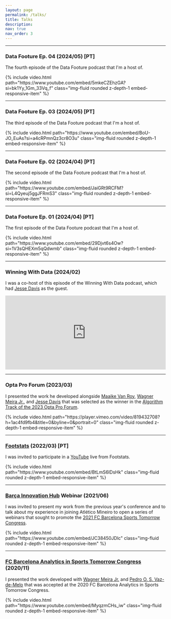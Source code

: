 ```yaml
---
layout: page
permalink: /talks/
title: Talks
description: 
nav: true
nav_order: 3
---
```


<hr>

<div class="row mt-3">
    <div class="col-12">
        <h3>Data Footure Ep. 04 (2024/05) [PT]</h3> <!-- This is your video header -->
        <p>The fourth episode of the Data Footure podcast that I'm a host of.</p> <!-- This is your video description -->
    </div>
    <div class="col-12 embed-responsive embed-responsive-16by9">
        {% include video.html path="https://www.youtube.com/embed/5mkeCZEhzGA?si=bk1Yy_1Gm_33Vq_f" class="img-fluid rounded z-depth-1 embed-responsive-item" %}
    </div>
</div>

<hr>

<div class="row mt-3">
    <div class="col-12">
        <h3>Data Footure Ep. 03 (2024/05) [PT]</h3> <!-- This is your video header -->
        <p>The third episode of the Data Footure podcast that I'm a host of.</p> <!-- This is your video description -->
    </div>
    <div class="col-12 embed-responsive embed-responsive-16by9">
        {% include video.html path="https://www.youtube.com/embed/BoU-JO_EuAs?si=a4cRPmnQz3cr8O3u" class="img-fluid rounded z-depth-1 embed-responsive-item" %}
    </div>
</div>

<hr>

<div class="row mt-3">
    <div class="col-12">
        <h3>Data Footure Ep. 02 (2024/04) [PT]</h3> <!-- This is your video header -->
        <p>The second episode of the Data Footure podcast that I'm a host of.</p> <!-- This is your video description -->
    </div>
    <div class="col-12 embed-responsive embed-responsive-16by9">
        {% include video.html path="https://www.youtube.com/embed/JaiGRt9RCFM?si=L4Qyeuj5ggJFRmS3" class="img-fluid rounded z-depth-1 embed-responsive-item" %}
    </div>
</div>

<hr>

<div class="row mt-3">
    <div class="col-12">
        <h3>Data Footure Ep. 01 (2024/04) [PT]</h3> <!-- This is your video header -->
        <p>The first episode of the Data Footure podcast that I'm a host of.</p> <!-- This is your video description -->
    </div>
    <div class="col-12 embed-responsive embed-responsive-16by9">
        {% include video.html path="https://www.youtube.com/embed/29Djvt6s4Ow?si=1V3sQHEXm5qQdwmb" class="img-fluid rounded z-depth-1 embed-responsive-item" %}
    </div>
</div>

<hr>

<div class="row mt-3">
    <div class="col-12">
        <h3>Winning With Data (2024/02)</h3> <!-- This is your podcast header -->
        <p>I was a co-host of this episode of the Winning With Data podcast, which had <a href='https://people.cs.kuleuven.be/~jesse.davis/'>Jesse Davis</a> as the guest.</p> <!-- This is your podcast description -->
    </div>
    <div class="col-12 embed-responsive embed-responsive-16by9">
        <iframe src="https://open.spotify.com/embed/episode/5XGkEVHPcN7hxFQZiwrZeE?si=404dbca0dadd4b65" width="100%" height="232" frameborder="0" allowtransparency="true" allow="encrypted-media" class="img-fluid rounded z-depth-1 embed-responsive-item"></iframe>
    </div>
</div>


<hr>

<div class="row mt-3">
    <div class="col-12">
        <h3>Opta Pro Forum (2023/03)</h3> <!-- This is your video header -->
        <p>I presented the work he developed alongside <a href='https://maaikevr.github.io/'>Maaike Van Roy</a>, <a href='https://dcc.ufmg.br/professor/wagner-meira-junior/'>Wagner Meira Jr.</a>, and <a href='https://people.cs.kuleuven.be/~jesse.davis/'>Jesse Davis</a> that was selected as the winner in the <a href='https://www.statsperform.com/resource/opta-forum-2023-stats-perform-launches-call-for-proposals/'>Algorithm Track of the 2023 Opta Pro Forum</a>.</p> <!-- This is your video description -->
    </div>
    <div class="col-12 embed-responsive embed-responsive-16by9">
        {% include video.html path="https://player.vimeo.com/video/819432708?h=1ac4fd9fb4&title=0&byline=0&portrait=0" class="img-fluid rounded z-depth-1 embed-responsive-item" %}
    </div>
</div>

<hr>

<div class="row mt-3">
    <div class="col-12">
        <h3><a href='https://twitter.com/Footstats'>Footstats</a> (2022/03) [PT]</h3> <!-- This is your video header -->
        <p>I was invited to participate in a <a href='https://www.youtube.com/@FootstatsOficial'>YouTube</a> live from Footstats.</p> <!-- This is your video description -->
    </div>
    <div class="col-12 embed-responsive embed-responsive-16by9">
        {% include video.html path="https://www.youtube.com/embed/BtLmS6IDsHk" class="img-fluid rounded z-depth-1 embed-responsive-item" %}
    </div>
</div>

<hr>

<div class="row mt-3">
    <div class="col-12">
        <h3><a href='https://barcainnovationhub.fcbarcelona.com/'>Barça Innovation Hub</a> Webinar (2021/06)</h3> <!-- This is your video header -->
        <p>I was invited to present my work from the previous year's conference and to talk about my experience in joining Atlético Mineiro to open a series of webinars that sought to promote the <a href='https://sportstomorrow.fcbarcelona.com/sports-tomorrow-2021/'>2021 FC Barcelona Sports Tomorrow Congress</a>.</p> <!-- This is your video description -->
    </div>
    <div class="col-12 embed-responsive embed-responsive-16by9">
        {% include video.html path="https://www.youtube.com/embed/JC38450JDlc" class="img-fluid rounded z-depth-1 embed-responsive-item" %}
    </div>
</div>

<hr>

<div class="row mt-3">
    <div class="col-12">
        <h3><a href='https://sportstomorrow.fcbarcelona.com/project/analytics-in-sports-tomorrow-2020/'>FC Barcelona Analytics in Sports Tomorrow Congress</a> (2020/11)</h3> <!-- This is your video header -->
        <p>I presented the work developed with <a href='https://dcc.ufmg.br/professor/wagner-meira-junior/'>Wagner Meira Jr.</a> and <a href='https://dcc.ufmg.br/professor/pedro-olmo-stancioli-vaz-de-melo/'>Pedro O. S. Vaz-de-Melo</a> that was accepted at the 2020 FC Barcelona Analytics in Sports Tomorrow Congress.</p> <!-- This is your video description -->
    </div>
    <div class="col-12 embed-responsive embed-responsive-16by9">
        {% include video.html path="https://www.youtube.com/embed/MyqzmCHs_iw" class="img-fluid rounded z-depth-1 embed-responsive-item" %}
    </div>
</div>